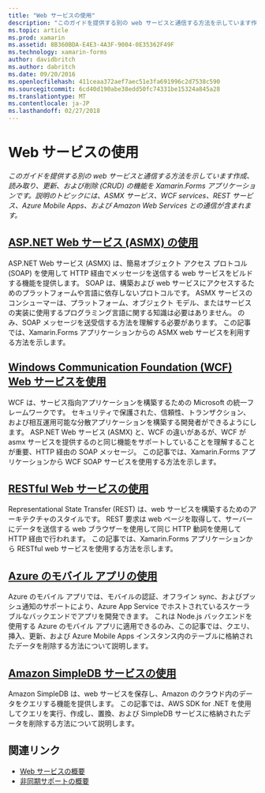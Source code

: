 ```yaml
---
title: "Web サービスの使用"
description: "このガイドを提供する別の web サービスと通信する方法を示しています作成、読み取り、更新、および削除 (CRUD) の機能を Xamarin.Forms アプリケーションです。 説明のトピックには、ASMX サービス、WCF services、REST サービス、Azure Mobile Apps、および Amazon Web Services との通信が含まれます。"
ms.topic: article
ms.prod: xamarin
ms.assetid: 8B360BDA-E4E3-4A3F-9004-0E35362F49F
ms.technology: xamarin-forms
author: davidbritch
ms.author: dabritch
ms.date: 09/20/2016
ms.openlocfilehash: 411ceaa372aef7aec51e3fa691996c2d7538c590
ms.sourcegitcommit: 6cd40d190abe38edd50fc74331be15324a845a28
ms.translationtype: MT
ms.contentlocale: ja-JP
ms.lasthandoff: 02/27/2018
---
```

# <a name="consuming-web-services"></a>Web サービスの使用

_このガイドを提供する別の web サービスと通信する方法を示しています作成、読み取り、更新、および削除 (CRUD) の機能を Xamarin.Forms アプリケーションです。説明のトピックには、ASMX サービス、WCF services、REST サービス、Azure Mobile Apps、および Amazon Web Services との通信が含まれます。_

## <a name="consuming-an-aspnet-web-service-asmxxamarin-formsdata-cloudconsumingasmxmd"></a>[ASP.NET Web サービス (ASMX) の使用](~/xamarin-forms/data-cloud/consuming/asmx.md)

ASP.NET Web サービス (ASMX) は、簡易オブジェクト アクセス プロトコル (SOAP) を使用して HTTP 経由でメッセージを送信する web サービスをビルドする機能を提供します。 SOAP は、構築および web サービスにアクセスするためのプラットフォームや言語に依存しないプロトコルです。 ASMX サービスのコンシューマーは、プラットフォーム、オブジェクト モデル、またはサービスの実装に使用するプログラミング言語に関する知識は必要はありません。 のみ、SOAP メッセージを送受信する方法を理解する必要があります。 この記事では、Xamarin.Forms アプリケーションからの ASMX web サービスを利用する方法を示します。

## <a name="consuming-a-windows-communication-foundation-wcf-web-servicexamarin-formsdata-cloudconsumingwcfmd"></a>[Windows Communication Foundation (WCF) Web サービスを使用](~/xamarin-forms/data-cloud/consuming/wcf.md)

WCF は、サービス指向アプリケーションを構築するための Microsoft の統一フレームワークです。 セキュリティで保護された、信頼性、トランザクション、および相互運用可能な分散アプリケーションを構築する開発者ができるようにします。 ASP.NET Web サービス (ASMX) と、WCF の違いがあるが、WCF が asmx サービスを提供するのと同じ機能をサポートしていることを理解することが重要、HTTP 経由の SOAP メッセージ。 この記事では、Xamarin.Forms アプリケーションから WCF SOAP サービスを使用する方法を示します。

## <a name="consuming-a-restful-web-servicexamarin-formsdata-cloudconsumingrestmd"></a>[RESTful Web サービスの使用](~/xamarin-forms/data-cloud/consuming/rest.md)

Representational State Transfer (REST) は、web サービスを構築するためのアーキテクチャのスタイルです。 REST 要求は web ページを取得して、サーバーにデータを送信する web ブラウザーを使用して同じ HTTP 動詞を使用して HTTP 経由で行われます。 この記事では、Xamarin.Forms アプリケーションから RESTful web サービスを使用する方法を示します。

## <a name="consuming-an-azure-mobile-appxamarin-formsdata-cloudconsumingazuremd"></a>[Azure のモバイル アプリの使用](~/xamarin-forms/data-cloud/consuming/azure.md)

Azure のモバイル アプリでは、モバイルの認証、オフライン sync、およびプッシュ通知のサポートにより、Azure App Service でホストされているスケーラブルなバックエンドでアプリを開発できます。 これは Node.js バックエンドを使用する Azure のモバイル アプリに適用できるのみ、この記事では、クエリ、挿入、更新、および Azure Mobile Apps インスタンス内のテーブルに格納されたデータを削除する方法について説明します。

## <a name="consuming-an-amazon-simpledb-servicexamarin-formsdata-cloudconsumingawsmd"></a>[Amazon SimpleDB サービスの使用](~/xamarin-forms/data-cloud/consuming/aws.md)

Amazon SimpleDB は、web サービスを保存し、Amazon のクラウド内のデータをクエリする機能を提供します。 この記事では、AWS SDK for .NET を使用してクエリを実行、作成し、置換、および SimpleDB サービスに格納されたデータを削除する方法について説明します。


## <a name="related-links"></a>関連リンク

- [Web サービスの概要](~/cross-platform/data-cloud/web-services/index.md)
- [非同期サポートの概要](~/cross-platform/platform/async.md)
